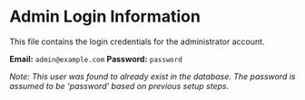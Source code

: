 # Admin Login Information

This file contains the login credentials for the administrator account.

**Email:** `admin@example.com`
**Password:** `password`

*Note: This user was found to already exist in the database. The password is assumed to be 'password' based on previous setup steps.*

